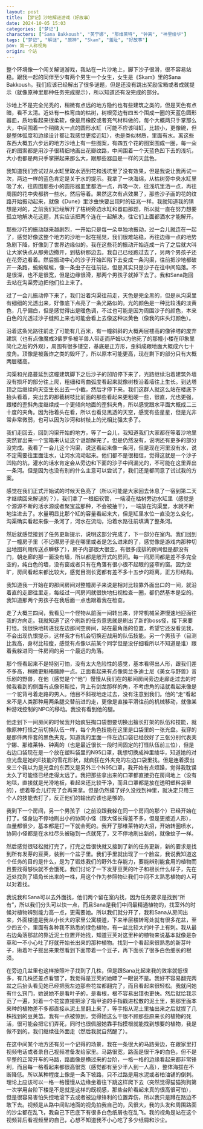 ```yaml
---
layout: post
title: 【梦记】沙地解谜游戏（好故事）
date: 2024-10-05 15:03
categories: ["梦记"]
characters: ["Sana Bakkoush", "芙宁娜", "那维莱特", "钟离", "神里绫华"]
tags: ["梦记", "解谜", "原神", "Skam", "羞耻", "好故事"]
pov: 第一人称视角
origin: 个站
---
```


整个环境像一个闯关解谜游戏，我站在一片沙地上，脚下沙子很滑，很不容易站稳。跟我一起的同伴至少有两个男生一个女生，女生是《Skam》里的Sana Bakkoush。我们应该已经解出了很多谜题，但是还没有跳出奖励宝箱或者成就提示（就像原神里那种任务完成提示），所以知道还有没完成的部分。

沙地上不是完全光秃的，稍微有点远的地方隐约也有些建筑之类的，但是天色有点暗，看不太清。近处有一株弯曲的枯树，树根旁边有四五个围成一圈的天蓝色圆形器皿，质地看起来很柔软，像是用橡胶或者充气材料做的，每个大概两只手掌那么大，中间围着一个稍微大一点的圆形水缸（可能不应该叫缸，比较小，更像碗，但是整体弧度和边缘设计都让我感觉更接近缸），也是类似材质，里面有水。离这些东西大概五六步远的地方沙地上有一些图案，有四五个花的图案围成一圈，每一朵花的图案都是用沙子很精细地画出花瓣纹路，中间围着一个天蓝色凹下去的浅坑，大小也都是两只手掌拼起来那么大，跟那些器皿是一样的天蓝色。

我知道我们尝试过从水缸里取水洒到花和浅坑里了没有效果，但是我说让我再试一次，两边一样的蓝色肯定是关于水的提示。我拿了一块海绵，从枯树旁中央水缸里吸了水，往周围那些小的圆形器皿里都洒一点，再吸一次，往浅坑里洒一点，再往周围的花中央都挤一些水，然后等着。果然这次有点效果了，那些沙子画的花的纹路开始振动起来，就像《Dune》里沙虫快要出现时的征兆一样。我就知道我的猜想是对的，之前我们已经解开了枯树旁边水缸和器皿那题，所以就一直在努力想要孤立地解决花这题，其实应该把两个连在一起解决，往它们上面都洒水才能解开。

那些沙花的振动越来越剧烈，一开始只是每一朵单独地振动，过一会儿就连在一起了，感觉好像这整个地方的沙地一起在摇晃，我们很难站稳，再往边缘一点的地势急剧下降，好像到了世界边缘似的。我在这些花的振动开始连成一片了之后就大叫让大家快点从那旁边撤开，到枯树那边去。我自己已经跑过去了，另两个男孩子还在花旁边看着。然后振动中心的沙子开始凹陷下去变成一条沟渠，往前把沙地都破开一条路，蜿蜿蜒蜒，像一条虫子在往前钻，但是其实只是沙子在往中间陷落。不是很深，也不是很宽，但是边缘很滑，那两个男孩子就掉下去了。我和Sana跑回去站在沟渠旁边把他们拉上来了。

过了一会儿振动停下来了，我们沿着沟渠往前走，天色是完全黑的，但是从沟渠里有细细的光透出来，好像底下点亮了一条光路似的。光的颜色是一种比较浅的淡黄色，几乎偏白，但是感觉得出是暖色调，不过也可能是因为周围沙子的颜色，本来白色的光透过沙子缝照上来也可能会看上去像这种淡黄色（像我的床头灯颜色）。

沿着这条光路往前走了可能有几百米，有一幢斜斜的大概两层楼高的像钟塔的废弃建筑（也有点像魔戒3佛罗多被半兽人带走而萨姆以为他死了的那幢小楼在印象里简化之后的外观），周围有很多镂空，基底是正方形，歪斜成跟地面大概成六七十度角。顶像是被轰炸之类的毁坏了，所以原本可能更高，现在剩下的部分只有大概两层楼高。

沟渠和光路蔓延到这幢建筑脚下之后沙子的凹陷停下来了，光路继续沿着建筑外墙没有损坏的部分往上爬，粗细和弯曲弧度看起来就像树枝沿着墙往上生长。到达塔顶之后继续向天空生长出去一小截，然后才停下来。我们这群人就这么站在楼底下抬头看着，突出去的那截树枝比前面的那些看起来更粗硬一些，很直，光也更强，跟楼的歪斜角度继续成一个更倾向地面的歪斜夹角，所以感觉跟水平面大概成二三十度的夹角。因为抬着头在看，所以也看见黑透的天空，感觉有些星星，但是光非常非常微弱，也可以因为沙河和树枝上的光相比强太多了。

我们走回去，回到沟渠开始的地方，等了一会儿，我知道我们大家都在等着沙地里突然冒出来一个宝箱来认证这个谜题解完了。但是仍然没有，说明还有更多的部分没完成。我看了一会儿这个沟渠，说这看起来像一条河，但是现在河里没有水，说不定需要往里面注水，让河水流动起来。他们都不是很相信，觉得这就是一个沙子凹陷的坑，灌水的话水肯定会从旁边和下面的沙子中间漏光的，不可能在这里弄出一条河。但是因为也没有别的什么主意可以尝试了，我们还是都同意了试试我的方案。

感觉在我们正式开始试的时候天色亮了（所以可能是大家回去休息了一宿到第二天才继续回来解谜的？），我们拿了一根细软管，一端浸在枯树旁边水缸里（感觉是个源源不断的活水源或者聚宝盆那种，不会被抽干），一端放在沟渠里，水就不断地注进去了。水量明显比那个缸的容量看起来大，但是缸里水位一直没怎么变化，沟渠确实看起来像一条河了，河水在流动，沿着水路往前填满了整条河。

然后就感觉接到了任务更新提示，说明这部分完成了，下一部分在室内。我们回到了一幢房子里（不记得房子是在哪里或者是怎么进来的了，感觉像是游戏内那种切出地图利用传送点瞬移了），房子内部很大很空，有很多成排的房间但是都没有门，朝走廊的那一面没有墙，所以都是敞开式的房间。每一间房间都是差不多完全空的，纯白色的墙，没有窗或者只有在角落有很小很不起眼的竖窄的窗。因为空旷，房间看起来都比较大，感觉目测长宽都有差不多十五步的距离，正方形结构。

我知道我一开始在的那间房间对整幢房子来说是相对比较靠外面出口的一间，就沿着直的走廊往里走，每经过一间房间就很快地扫视检查一圈，都仍然基本是空的。我知道那两个男孩子在我后面一点也跟着我在检查。

走了大概三四间，我看见一个怪物从前面一间转出来，非常机械呆滞慢速地迎面往我的方向走。我就知道了这个刷新的任务意思就是刷出了新的boss怪，接下来要打怪。我很快地转进我左边那间空房间，站在最角落的位置，希望它还没看见我，不会出现仇恨提示，这样我才有机会切换迎战用的队伍技能。另一个男孩子（目测比我高，身材比较瘦，感觉有点像以前某个同学但是没仔细看所以不知道是谁）跟着我躲进同一件房间的另一个最远的角落。

那个怪看起来不是特别可怕，没有太大危险性的感觉，基本看得出人形，跟我们差不多高，稍微更魁梧臃肿一点。正面看起来有点像奥兰多迪士尼《美女与野兽》音乐剧的野兽，在他（感觉是个“他”）慢慢从我们在的那间房间旁边走廊走过去的时候我看到的侧面有点像哥斯拉，背上有剑龙那样的角，不考虑角的话就看起来像是一个驼背弓着走路的男人。他目不斜视地走过去，没有注意到我们。他的“走”看起来不是人类那种用两条腿交替前进的走，更像是直接平滑往前的机械移动，就像某种游戏控制的NPC的移动。我没有看到他的腿。

他走到下一间房间的时候我开始疯狂掏口袋想要切换出擅长打架的队伍和技能，就像原神打怪之前切换队伍一样，每个角色技能在这里是口袋里的一张光盘。我穿的是那件两件套的黑色夹克，知道我的里面一件左边口袋已经放好了三张分别代表芙宁娜、那维莱特、钟离的（也是最近很长一段时间固定的打怪队伍前三位），但是右边口袋现在是一个放在塑料袋里的N95口罩，我想切换成神里绫华，知道她的对应光盘是她的E技能的雪花形状，就疯狂在外夹克的左边口袋里找。但是连着摸出来三个我以为是光盘的东西又是另外三个N95口罩，我开始有点烦躁，觉得我耽误太久了可能怪已经走得太远了。我把那些拿出来的口罩都直接扔在房间地上（没有地毯，直接就是光滑地板，看起来还比较干净，而且口罩都是放在透明塑料袋里的），想着等会儿打完了会再来拿。但是仍然摸了好久没找到神里，就决定只用三个人的技能去打了，反正他们的输出应该也是够的。

我到下一个房间，另一个男孩子（之前没跟我躲在同一个房间的那个）已经开始在打了。怪身边不停地刷出小的协同小怪（跟大怪长得差不多，但是更接近人形），血量都很少，基本都是打一下就会死的。我开了那维莱特的大招，开始转圈喷水，协同小怪都是在水柱尽头被碰到一点就死了，又不停地刷出新的，就像蚊子一样。

然后感觉很轻松就打完了，打完之后很快就又接到了新的任务更新，新的要求是找到所有发芽的豆荚，装到一个盆子里。我们手里就出现了一个脸盆，我说我知道这个任务的目的是什么，是为了锻炼我们的野外生存能力，要能辨别能食用的植物而且要找得够快就不会饿死。我们讨论了一下发芽豆荚的叶子和根长什么样子，先在近处找到了墙角长出来的一株，用这个作为参照物让我们中间不太熟悉植物的人可以对着找。

我说我和Sana可以去外面找，他们两个留在室内找，因为任务要求是找到“所有”，所以我们分头可以快一点，而且Sana是我们中间最精通植物的，找室外的时候对植物辨别能力高一点，更需要她。所以我们就分开了，我和Sana从房间出来，外面楼道是我从小长大的家里公寓楼道，下来半层楼转弯处就有很多花盆，至少四五个，里面有各种我不熟悉的绿色植物，有一盆比较大的叶子上有刺。我从最右边角落那盆的靠近泥土位置开始找，知道豆荚对这里种的植物来说基本就像是杂草和一不小心吐了籽就开始长出来的那种植物。找到一个看起来很熟悉的新芽叶子，揪着叶子拔出来果然看到下面带着一个豆子，再下面长了很多白色细长的根须。

在旁边几盆里也这样按照叶子找到了几株，但是跟Sana比起来我的效率就低很多，有几株还差点看错了，我觉得是豆荚的她瞟了一眼说不是。我好不容易翻完两盆之后抬头看见她已经把我左边那些花盆都翻完了，而且看起来很轻松。我就问她有什么窍门，她说她不是看叶子的，是看根，根不容易出错也更快。然后就给我示范了一遍，对着一个花盆直接把涂了指甲油的手指戳进松散的泥土里，把那里面本来种的植物差不多都直接从泥土里翻上来了，等手指从泥土里抽出来之后就捏了几株找到的豆荚苗。我有一点被惊到，觉得她这么干很不顾那些原来长的植物的死活，很可能会把它们弄死，同时也很佩服她靠手指摸根就能找到想要的植物，我是做不到的。我们继续往外面走（然后我就自然醒了）。

在这中间某个地方还有另一个记得的场景，我在一条很大的马路旁边，在跟家里打视频电话或者录自己视频准备发给家里。马路很宽，路面是很干净的白色，但不是平整的正常开车的马路，路面像是横过来的台阶，一格一格的边缘看起来都非常锋利，而且每一格看起来都很高很宽（感觉都有至少半人到一人高），整体海拔在不断降低。所以某种程度上像是一条下坡路，只不过路是用水泥或者柏油铺的倒刺。理论上应该可以一格一格慢慢从边缘坐着往下跳这样爬下去（突然觉得猫猫狗狗第一次学用台阶下楼是不是就是这样的既视感，那些台阶看起来真的很高很可怕），但是很容易害怕失控地滚下去或者被边缘锋利的位置弄伤，所以我只是蹲在路边不敢下去。视频是从路中间贴地面的视角拍我自己的，风很大，我的头发和周围路面的沙尘都在乱飞，我自己下巴底下有很多白色纸屑也在乱飞。我的视角是站在这个视频背后看视频里的自己，心想不知道我不小心吃了多少纸屑和沙尘。
